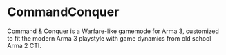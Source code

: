 # CommandConquer
Command &amp; Conquer is a Warfare-like gamemode for Arma 3, customized to fit the modern Arma 3 playstyle with game dynamics from old school Arma 2 CTI.
